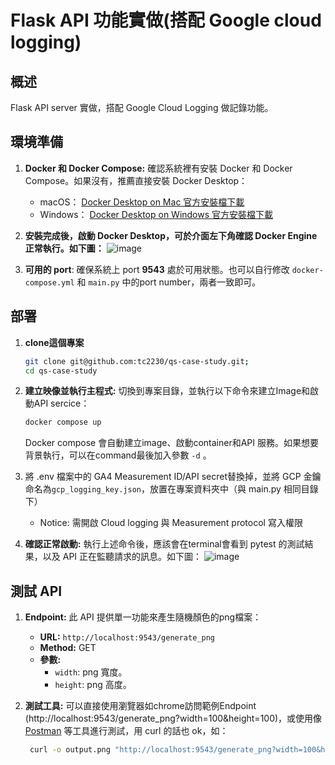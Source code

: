 
# Flask API 功能實做(搭配 Google cloud logging)

## 概述

Flask API server 實做，搭配 Google Cloud Logging 做記錄功能。

## 環境準備

1. **Docker 和 Docker Compose:** 確認系統裡有安裝 Docker 和 Docker Compose。如果沒有，推薦直接安裝 Docker Desktop：
    - macOS： [Docker Desktop on Mac 官方安裝檔下載](https://docs.docker.com/desktop/install/mac-install/)
    - Windows： [Docker Desktop on Windows 官方安裝檔下載](https://docs.docker.com/desktop/install/windows-install/)

2. **安裝完成後，啟動 Docker Desktop，可於介面左下角確認 Docker Engine 正常執行。如下圖：**
    ![image](https://github.com/user-attachments/assets/67ea61fc-8d75-43c9-bab7-3a6ccb0ea3ea)

3. **可用的 port**: 確保系統上 port **9543** 處於可用狀態。也可以自行修改 `docker-compose.yml` 和 `main.py` 中的port number，兩者一致即可。

## 部署

1. **clone這個專案**
   ```bash
   git clone git@github.com:tc2230/qs-case-study.git;
   cd qs-case-study
   ```

2. **建立映像並執行主程式:** 切換到專案目錄，並執行以下命令來建立Image和啟動API sercice：
   ```bash
   docker compose up
   ```
    Docker compose 會自動建立image、啟動container和API 服務。如果想要背景執行，可以在command最後加入參數 `-d` 。

3. 將 .env 檔案中的 GA4 Measurement ID/API secret替換掉，並將 GCP 金鑰命名為`gcp_logging_key.json`，放置在專案資料夾中（與 main.py 相同目錄下）
    - Notice: 需開啟 Cloud logging 與 Measurement protocol 寫入權限

4. **確認正常啟動:** 執行上述命令後，應該會在terminal會看到 pytest 的測試結果，以及 API 正在監聽請求的訊息。如下圖：
    ![image](https://github.com/user-attachments/assets/1d073d74-57f8-4625-a3e9-1c28c5a75e7d)

## 測試 API

1. **Endpoint:** 此 API 提供單一功能來產生隨機顏色的png檔案：
   - **URL:** `http://localhost:9543/generate_png`
   - **Method:** GET
   - **參數:**
     - `width`: png 寬度。
     - `height`: png 高度。

2. **測試工具:** 可以直接使用瀏覽器如chrome訪問範例Endpoint (http://localhost:9543/generate_png?width=100&height=100)，或使用像 [Postman](https://www.postman.com/downloads/) 等工具進行測試，用 curl 的話也 ok，如：
      ```bash
       curl -o output.png "http://localhost:9543/generate_png?width=100&height=100"
      ```
